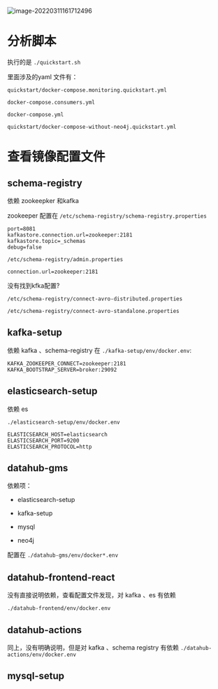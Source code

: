  ![image-20220311161712496](https://cdn.jsdelivr.net/gh/vinloong/imgchr/notes/img/202203111617619.png)

# 分析脚本

执行的是 `./quickstart.sh`

里面涉及的yaml 文件有：

`quickstart/docker-compose.monitoring.quickstart.yml`

`docker-compose.consumers.yml`

`docker-compose.yml`

`quickstart/docker-compose-without-neo4j.quickstart.yml`



# 查看镜像配置文件

## schema-registry

依赖 zookeepker 和kafka

zookeeper 配置在 `/etc/schema-registry/schema-registry.properties`

```properties
port=8081
kafkastore.connection.url=zookeeper:2181
kafkastore.topic=_schemas
debug=false
```

 `/etc/schema-registry/admin.properties`

```
connection.url=zookeeper:2181
```

没有找到kfka配置?

`/etc/schema-registry/connect-avro-distributed.properties`

`/etc/schema-registry/connect-avro-standalone.properties`



## kafka-setup

依赖 kafka 、schema-registry
在 `./kafka-setup/env/docker.env`:

```
KAFKA_ZOOKEEPER_CONNECT=zookeeper:2181
KAFKA_BOOTSTRAP_SERVER=broker:29092
```



##  elasticsearch-setup

依赖 es

`./elasticsearch-setup/env/docker.env`

```
ELASTICSEARCH_HOST=elasticsearch
ELASTICSEARCH_PORT=9200
ELASTICSEARCH_PROTOCOL=http
```



## datahub-gms

依赖项：

- elasticsearch-setup


- kafka-setup
- mysql
- neo4j

配置在  `./datahub-gms/env/docker*.env`

## datahub-frontend-react

没有直接说明依赖，查看配置文件发现，对 kafka 、es 有依赖

`./datahub-frontend/env/docker.env`



## datahub-actions

同上，没有明确说明，但是对 kafka 、schema registry 有依赖
`./datahub-actions/env/docker.env`

## mysql-setup



